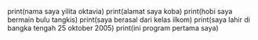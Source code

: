 print(nama saya yilita oktavia)
print(alamat saya koba)
print(hobi saya bermain bulu tangkis)
print(saya berasal dari kelas ilkom)
print(saya lahir di bangka tengah 25 oktober 2005)
print(ini program pertama saya)
<!---
Yilitaaoktavia/Yilitaaoktavia is a ✨ special ✨ repository because its `README.md` (this file) appears on your GitHub profile.
You can click the Preview link to take a look at your changes.
--->
